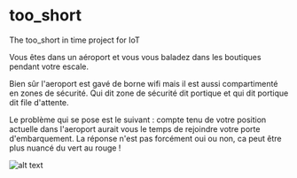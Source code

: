 # too_short
The too_short in time project for IoT

Vous êtes dans un aéroport et vous vous baladez dans les boutiques pendant votre escale.

Bien sûr l'aeroport est gavé de borne wifi mais il est aussi compartimenté en zones
de sécurité. Qui dit zone de sécurité dit portique et qui dit portique dit file d'attente.

Le problème qui se pose est le suivant : compte tenu de votre position actuelle dans l'aeroport
aurait vous le temps de rejoindre votre porte d'embarquement.
La réponse n'est pas forcément oui ou non, ca peut être plus nuancé du vert au rouge !

![alt text](https://github.com/too_short/geoloc.png?raw=true)

